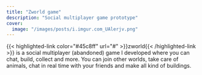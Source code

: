```yaml
---
title: "Zworld game"
description: "Social multiplayer game prototype"
cover:
  image: "/images/posts/i.imgur.com_UAlerjv.png"
---
```

{{< highlighted-link color="#45c8ff" url="#" >}}zworld{{< /highlighted-link >}} is a social multiplayer (abandoned) game I developed where you can chat, build, collect and more. You can join other worlds, take care of animals, chat in real time with your friends and make all kind of buildings.
